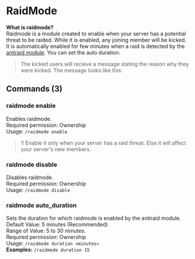
# RaidMode

**What is raidmode?**  
Raidmode is a module created to enable when your server has a potential threat to be raided. While it is enabled, any joining member will be kicked.  
It is automatically enabled for few minutes when a raid is detected by the [antiraid module](). You can set the auto duration.  
> The kicked users will recieve a message stating the reason why they were kicked. The message looks like this: 

## Commands (3)

### raidmode enable
Enables raidmode.    
Required permission: Ownership  
Usage: `/raidmode enable`
> ‼️ Enable it only when your server has a raid threat. Else it will affect your server's new members.


### raidmode disable
Disables raidmode.  
Required permission: Ownership  
Usage: `/raidmode disable`

### raidmode auto_duration
Sets the duration for which raidmode is enabled by the antiraid module.  
Default Value: 5 minutes (Recommended)  
Range of Value: 5 to 30 minutes.  
Required permission: Ownership  
Usage: `/raidmode duration <minutes>`  
**Examples:**
`/raidmode duration 15`



